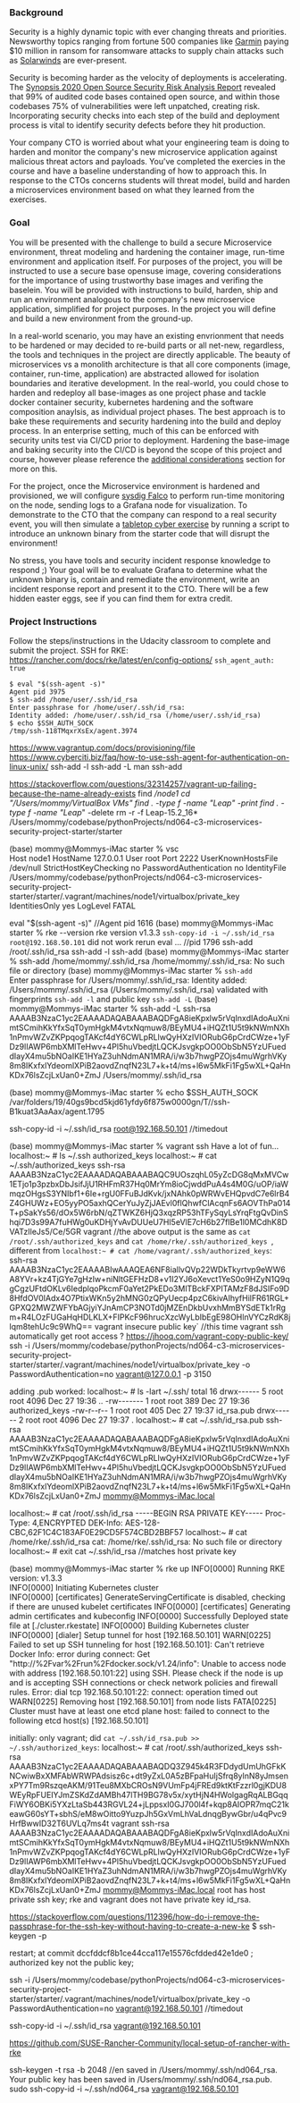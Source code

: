 ### Background
Security is a highly dynamic topic with ever changing threats and priorities. Newsworthy topics ranging from fortune 500 companies like [Garmin](https://www.wired.com/story/garmin-ransomware-hack-warning) paying $10 million in ransom for ransomware attacks to supply chain attacks such as [Solarwinds](https://www.cnet.com/news/solarwinds-hack-officially-blamed-on-russia-what-you-need-to-know) are ever-present. 

Security is becoming harder as the velocity of deployments is accelerating. The [Synopsis 2020 Open Source Security Risk Analysis Report](https://webcache.googleusercontent.com/search?q=cache:yUCraGVAdw8J:https://www.synopsys.com/content/dam/synopsys/sig-assets/reports/2020-ossra-report.pdf+&cd=1&hl=en&ct=clnk&gl=us) revealed that 99% of audited code bases contained open source, and within those codebases 75% of vulnerabilities were left unpatched, creating risk. Incorporating security checks into each step of the build and deployment process is vital to identify security defects before they hit production.

Your company CTO is worried about what your engineering team is doing to harden and monitor the company's new microservice application against malicious threat actors and payloads. You’ve completed the exercies in the course and have a baseline understanding of how to approach this. In response to the CTOs concerns students will threat model, build and harden a microservices environment based on what they learned from the exercises.

### Goal 
You will be presented with the challenge to build a secure Microservice environment, threat modeling and hardening the container image, run-time environment and application itself. For purposes of the project, you will be instructed to use a secure base opensuse image, covering considerations for the importance of using trustworthy base images and verifing the baselein. You will be provided with instructions to build, harden, ship and run an environment analogous to the company's new microservice application, simplified for project purposes. In the project you will define and build a new environment from the ground-up. 

In a real-world scenario, you may have an existing envrionment that needs to be hardened or may decided to re-build parts or all net-new, regardless, the tools and techniques in the project are directly applicable. The beauty of microservices vs a monolith architecture is that all core components (image, container, run-time, application) are abstracted allowed for isolation boundaries and iterative development. In the real-world, you could chose to harden and redeploy all base-images as one project phase and tackle docker container security, kubernetes hardening and the software composition anaylsis, as individual project phases. The best approach is to bake these requirements and security hardening into the build and deploy process. In an enterprise setting, much of this can be enforced with security units test via CI/CD prior to deployment. Hardening the base-image and baking security into the CI/CD is beyond the scope of this project and course, however please reference the [additional considerations](https://github.com/udacity/nd064-c3-Microservices-Security-project-starter/tree/master/starter#additional-considerations) section for more on this. 

For the project, once the Microservice environment is hardened and provisioned, we will configure [sysdig Falco](https://github.com/falcosecurity/falco) to perform run-time monitoring on the node, sending logs to a Grafana node for visualization. To demonstrate to the CTO that the company can respond to a real security event, you will then simulate a [tabletop cyber exercise](https://www.fireeye.com/mandiant/tabletop-exercise.html) by running a script to introduce an unknown binary from the starter code that will disrupt the environment! 

No stress, you have tools and security incident response knowledge to respond ;) Your goal will be to evaluate Grafana to determine what the unknown binary is, contain and remediate the environment, write an incident response report and present it to the CTO. There will be a few hidden easter eggs, see if you can find them for extra credit. 

### Project Instructions

Follow the steps/instructions in the Udacity classroom to complete and submit the project.
SSH for RKE:
https://rancher.com/docs/rke/latest/en/config-options/
`ssh_agent_auth: true`
```
$ eval "$(ssh-agent -s)"
Agent pid 3975
$ ssh-add /home/user/.ssh/id_rsa
Enter passphrase for /home/user/.ssh/id_rsa:
Identity added: /home/user/.ssh/id_rsa (/home/user/.ssh/id_rsa)
$ echo $SSH_AUTH_SOCK
/tmp/ssh-118TMqxrXsEx/agent.3974
```
https://www.vagrantup.com/docs/provisioning/file
https://www.cyberciti.biz/faq/how-to-use-ssh-agent-for-authentication-on-linux-unix/
ssh-add -l
ssh-add -L
man ssh-add

https://stackoverflow.com/questions/32314257/vagrant-up-failing-because-the-name-already-exists
 find **/node1
cd "/Users/mommy/VirtualBox VMs"
find . -type f -name "Leap*" -print
find . -type f -name "Leap*" -delete
rm -r -f Leap-15.2_16*
/Users/mommy/codebase/pythonProjects/nd064-c3-microservices-security-project-starter/starter

(base) mommy@Mommys-iMac starter % vsc  
Host node1
  HostName 127.0.0.1
  User root
  Port 2222
  UserKnownHostsFile /dev/null
  StrictHostKeyChecking no
  PasswordAuthentication no
  IdentityFile /Users/mommy/codebase/pythonProjects/nd064-c3-microservices-security-project-starter/starter/.vagrant/machines/node1/virtualbox/private_key
  IdentitiesOnly yes
  LogLevel FATAL

eval "$(ssh-agent -s)" //Agent pid 1616
(base) mommy@Mommys-iMac starter % rke --version
rke version v1.3.3
`ssh-copy-id -i ~/.ssh/id_rsa root@192.168.50.101` did not work
rerun eval ... //pid 1796
ssh-add /root/.ssh/id_rsa
ssh-add -l
ssh-add
(base) mommy@Mommys-iMac starter % ssh-add /home/mommy/.ssh/id_rsa
/home/mommy/.ssh/id_rsa: No such file or directory
(base) mommy@Mommys-iMac starter % `ssh-add`   
Enter passphrase for /Users/mommy/.ssh/id_rsa: 
Identity added: /Users/mommy/.ssh/id_rsa (/Users/mommy/.ssh/id_rsa)
validated with fingerprints `ssh-add -l` and public key `ssh-add -L`
(base) mommy@Mommys-iMac starter % ssh-add -L
ssh-rsa AAAAB3NzaC1yc2EAAAADAQABAAABAQDFgA8ieKpxlw5rVqInxdIAdoAuXnimtSCmihKkYfxSqT0ymHgkM4vtxNqmuw8/BEyMU4+iHQZt1U5t9kNWmNXh1nPmvWZvZKPpqogTAKcf4dY6CWLpRLlwQyHXzIVIORubG6pCrdCWze+1yFDz9lIAWP6mbXMlTeHwv+4Pl5huVbedjtLQCKJsvgkpOO0ObSbN5YzUFueddIayX4mu5bNOaIKE1HYaZ3uhNdmAN1MRA/i/w3b7hwgPZOjs4muWgrhVKy8m8IKxfxlYdeomlXPiB2aovdZnqfN23L7+k+t4/ms+l6w5MkFi1Fg5wXL+QaHnKDx76lsZcjLxUan0+ZmJ /Users/mommy/.ssh/id_rsa

(base) mommy@Mommys-iMac starter % echo $SSH_AUTH_SOCK
/var/folders/19/40gs9bcd5kjd61yfdy6f875w0000gn/T//ssh-B1kuat3AaAax/agent.1795

ssh-copy-id -i ~/.ssh/id_rsa root@192.168.50.101 //timedout

(base) mommy@Mommys-iMac starter % vagrant ssh
Have a lot of fun...
localhost:~ # ls ~/.ssh
authorized_keys
localhost:~ # cat ~/.ssh/authorized_keys 
ssh-rsa AAAAB3NzaC1yc2EAAAADAQABAAABAQC9UOszqhL05yZcDG8qMxMVCw1ETjo1p3pzbxDbJsifJjU1RHFmR37Hq0MrYm8ioCjwddPuA4s4M0G/uOP/iaWmqzOHgsS3YNIbf1+6Ie+rgU0FFuBJdKvk/jxNAhk0pWRWvEHQpvdC7e6lrB4Z4GHUWz+EO5yyPO5axhQCerYuJyZjJAEvl0flQhwfClAcqnFs6AOVThPa014T+pSakYs56/dOx5W6rbN/qZTWKZ6HjQ3xqzRP53hTFySqyLsYrqFtgQvDinShqi7D3s99A7fuHWg0uKDHjYvAvDUUeU7HI5eVlE7cH6b27fIBe1l0MCdhK8DVATzIleJs5/Ce/5GR vagrant 
//the above output is the same as `cat /root/.ssh/authorized_keys` and `cat /home/rke/.ssh/authorized_keys `, 
different from `localhost:~ # cat /home/vagrant/.ssh/authorized_keys`:
ssh-rsa AAAAB3NzaC1yc2EAAAABIwAAAQEA6NF8iallvQVp22WDkTkyrtvp9eWW6A8YVr+kz4TjGYe7gHzIw+niNltGEFHzD8+v1I2YJ6oXevct1YeS0o9HZyN1Q9qgCgzUFtdOKLv6IedplqoPkcmF0aYet2PkEDo3MlTBckFXPITAMzF8dJSIFo9D8HfdOV0IAdx4O7PtixWKn5y2hMNG0zQPyUecp4pzC6kivAIhyfHilFR61RGL+GPXQ2MWZWFYbAGjyiYJnAmCP3NOTd0jMZEnDkbUvxhMmBYSdETk1rRgm+R4LOzFUGaHqHDLKLX+FIPKcF96hrucXzcWyLbIbEgE98OHlnVYCzRdK8jlqm8tehUc9c9WhQ== vagrant insecure public key`
//this time vagrant ssh automatically get root access ?
https://jhooq.com/vagrant-copy-public-key/
ssh -i /Users/mommy/codebase/pythonProjects/nd064-c3-microservices-security-project-starter/starter/.vagrant/machines/node1/virtualbox/private_key -o PasswordAuthentication=no vagrant@127.0.0.1 -p 3150

adding .pub worked:
localhost:~ # ls -lart ~/.ssh/
total 16
drwx------ 5 root root 4096 Dec 27 19:36 ..
-rw------- 1 root root  389 Dec 27 19:36 authorized_keys
-rw-r--r-- 1 root root  405 Dec 27 19:37 id_rsa.pub
drwx------ 2 root root 4096 Dec 27 19:37 .
localhost:~ # cat ~/.ssh/id_rsa.pub
ssh-rsa AAAAB3NzaC1yc2EAAAADAQABAAABAQDFgA8ieKpxlw5rVqInxdIAdoAuXnimtSCmihKkYfxSqT0ymHgkM4vtxNqmuw8/BEyMU4+iHQZt1U5t9kNWmNXh1nPmvWZvZKPpqogTAKcf4dY6CWLpRLlwQyHXzIVIORubG6pCrdCWze+1yFDz9lIAWP6mbXMlTeHwv+4Pl5huVbedjtLQCKJsvgkpOO0ObSbN5YzUFueddIayX4mu5bNOaIKE1HYaZ3uhNdmAN1MRA/i/w3b7hwgPZOjs4muWgrhVKy8m8IKxfxlYdeomlXPiB2aovdZnqfN23L7+k+t4/ms+l6w5MkFi1Fg5wXL+QaHnKDx76lsZcjLxUan0+ZmJ mommy@Mommys-iMac.local

localhost:~ # cat /root/.ssh/id_rsa
-----BEGIN RSA PRIVATE KEY-----
Proc-Type: 4,ENCRYPTED
DEK-Info: AES-128-CBC,62F1C4C183AF0E29CD5F574CBD2BBF57
localhost:~ # cat /home/rke/.ssh/id_rsa
cat: /home/rke/.ssh/id_rsa: No such file or directory
localhost:~ # exit
cat ~/.ssh/id_rsa //matches host private key


(base) mommy@Mommys-iMac starter % rke up
INFO[0000] Running RKE version: v1.3.3                  
INFO[0000] Initiating Kubernetes cluster                
INFO[0000] [certificates] GenerateServingCertificate is disabled, checking if there are unused kubelet certificates 
INFO[0000] [certificates] Generating admin certificates and kubeconfig 
INFO[0000] Successfully Deployed state file at [./cluster.rkestate] 
INFO[0000] Building Kubernetes cluster                  
INFO[0000] [dialer] Setup tunnel for host [192.168.50.101] 
WARN[0225] Failed to set up SSH tunneling for host [192.168.50.101]: Can't retrieve Docker Info: error during connect: Get "http://%2Fvar%2Frun%2Fdocker.sock/v1.24/info": Unable to access node with address [192.168.50.101:22] using SSH. Please check if the node is up and is accepting SSH connections or check network policies and firewall rules. Error: dial tcp 192.168.50.101:22: connect: operation timed out 
WARN[0225] Removing host [192.168.50.101] from node lists 
FATA[0225] Cluster must have at least one etcd plane host: failed to connect to the following etcd host(s) [192.168.50.101]

initially: only vagrant; did `cat ~/.ssh/id_rsa.pub >> ~/.ssh/authorized_keys`:
localhost:~ # cat /root/.ssh/authorized_keys 
ssh-rsa AAAAB3NzaC1yc2EAAAADAQABAAABAQDQ3Z945k4R3FDdydUmUhGFkKNCwiwBxXMFAbWRWPAdsisz6c+dt9yZxL0A5zBFpaHuIjSfrq8ylnN8yJmsenxPY7Tm9RszqeAKM/91Teu8MXbCROsN9VUmFp4jFREd9ktKtFzzrl0gjKDU8WEyRpFUEIYJmZSKdZdAMBh47lTH9BG78v5x/xytHjN4HWolgagRqALBGqqFiWY6OBKi5YXzLtaSb443RGVL24+jLppsxI0GJ700l4f+kqp8AIOPR7mqC21keawG60sYT+sbhS/eM8wOitto9YuzpJh5GxVmLhVaLdnqgBywGbr/u4qPvc9HrfBwwID32T6UVLq7ms4t vagrant
ssh-rsa AAAAB3NzaC1yc2EAAAADAQABAAABAQDFgA8ieKpxlw5rVqInxdIAdoAuXnimtSCmihKkYfxSqT0ymHgkM4vtxNqmuw8/BEyMU4+iHQZt1U5t9kNWmNXh1nPmvWZvZKPpqogTAKcf4dY6CWLpRLlwQyHXzIVIORubG6pCrdCWze+1yFDz9lIAWP6mbXMlTeHwv+4Pl5huVbedjtLQCKJsvgkpOO0ObSbN5YzUFueddIayX4mu5bNOaIKE1HYaZ3uhNdmAN1MRA/i/w3b7hwgPZOjs4muWgrhVKy8m8IKxfxlYdeomlXPiB2aovdZnqfN23L7+k+t4/ms+l6w5MkFi1Fg5wXL+QaHnKDx76lsZcjLxUan0+ZmJ mommy@Mommys-iMac.local
root has host private ssh key; rke and vagrant does not have private key id_rsa.

https://stackoverflow.com/questions/112396/how-do-i-remove-the-passphrase-for-the-ssh-key-without-having-to-create-a-new-ke
$ ssh-keygen -p

restart; at commit dccfddcf8b1ce44cca117e15576cfdded42e1de0 ; authorized key not the public key; 

ssh -i /Users/mommy/codebase/pythonProjects/nd064-c3-microservices-security-project-starter/starter/.vagrant/machines/node1/virtualbox/private_key -o PasswordAuthentication=no vagrant@192.168.50.101 //timedout

ssh-copy-id -i ~/.ssh/id_rsa vagrant@192.168.50.101

https://github.com/SUSE-Rancher-Community/local-setup-of-rancher-with-rke

ssh-keygen -t rsa -b 2048 //en saved in /Users/mommy/.ssh/nd064_rsa.
Your public key has been saved in /Users/mommy/.ssh/nd064_rsa.pub.
sudo ssh-copy-id -i ~/.ssh/nd064_rsa vagrant@192.168.50.101
